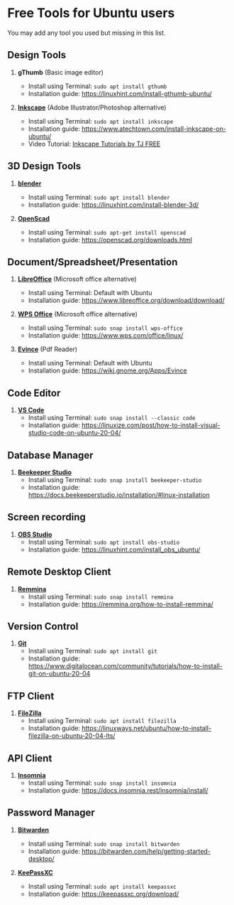 # Free Tools for Ubuntu users
You may add any tool you used but missing in this list.

## Design Tools
1. **gThumb** (Basic image editor)  
    - Install using Terminal: ```sudo apt install gthumb```  
    - Installation guide: https://linuxhint.com/install-gthumb-ubuntu/
   
2. [**Inkscape**](https://inkscape.org/) (Adobe Illustrator/Photoshop alternative)  
    - Install using Terminal: ```sudo apt install inkscape```  
    - Installation guide: https://www.atechtown.com/install-inkscape-on-ubuntu/  
    - Video Tutorial: [Inkscape Tutorials by TJ FREE](https://www.youtube.com/playlist?list=PLqazFFzUAPc5lOQwDoZ4Dw2YSXtO7lWNv)

## 3D Design Tools
1. [**blender**](https://www.blender.org/)    
    - Install using Terminal: ```sudo apt install blender```  
    - Installation guide: https://linuxhint.com/install-blender-3d/
   
2. [**OpenScad**](https://openscad.org/)  
    - Install using Terminal: ```sudo apt-get install openscad```  
    - Installation guide: https://openscad.org/downloads.html  

## Document/Spreadsheet/Presentation
1. [**LibreOffice**](https://www.libreoffice.org/) (Microsoft office alternative)    
    - Install using Terminal: Default with Ubuntu  
    - Installation guide: https://www.libreoffice.org/download/download/

2. [**WPS Office**](https://www.wps.com/) (Microsoft office alternative)    
    - Install using Terminal: ```sudo snap install wps-office```  
    - Installation guide: https://www.wps.com/office/linux/
   
3. [**Evince**](https://wiki.gnome.org/Apps/Evince) (Pdf Reader) 
    - Install using Terminal: Default with Ubuntu  
    - Installation guide: https://wiki.gnome.org/Apps/Evince  

## Code Editor
1. [**VS Code**](https://code.visualstudio.com/)
    - Install using Terminal: ```sudo snap install --classic code```  
    - Installation guide: https://linuxize.com/post/how-to-install-visual-studio-code-on-ubuntu-20-04/

## Database Manager
1. [**Beekeeper Studio**](https://www.beekeeperstudio.io/)
    - Install using Terminal: ```sudo snap install beekeeper-studio```  
    - Installation guide: https://docs.beekeeperstudio.io/installation/#linux-installation

## Screen recording
1. [**OBS Studio**](https://obsproject.com/)
    - Install using Terminal: ```sudo apt install obs-studio```  
    - Installation guide: https://linuxhint.com/install_obs_ubuntu/

## Remote Desktop Client
1. [**Remmina**](https://remmina.org/)
    - Install using Terminal: ```sudo snap install remmina```  
    - Installation guide: https://remmina.org/how-to-install-remmina/

## Version Control
1. [**Git**](https://git-scm.com/)
    - Install using Terminal: ```sudo apt install git```  
    - Installation guide: https://www.digitalocean.com/community/tutorials/how-to-install-git-on-ubuntu-20-04

## FTP Client
1. [**FileZilla**](https://filezilla-project.org/)
    - Install using Terminal: ```sudo apt install filezilla```  
    - Installation guide: https://linuxways.net/ubuntu/how-to-install-filezilla-on-ubuntu-20-04-lts/

## API Client
1. [**Insomnia**](https://insomnia.rest/)
    - Install using Terminal: ```sudo snap install insomnia```  
    - Installation guide: https://docs.insomnia.rest/insomnia/install/

## Password Manager
1. [**Bitwarden**](https://bitwarden.com/)
    - Install using Terminal: ```sudo snap install bitwarden```  
    - Installation guide: https://bitwarden.com/help/getting-started-desktop/

2. [**KeePassXC**](https://keepassxc.org/)
    - Install using Terminal: ``` sudo apt install keepassxc ```  
    - Installation guide: https://keepassxc.org/download/
